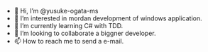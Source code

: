 - 👋 Hi, I’m @yusuke-ogata-ms
- 👀 I’m interested in mordan development of windows application.
- 🌱 I’m currently learning C# with TDD.
- 💞️ I’m looking to collaborate a biggner developer.
- 📫 How to reach me to send a e-mail.

<!---
yusuke-ogata-ms/yusuke-ogata-ms is a ✨ special ✨ repository because its `README.md` (this file) appears on your GitHub profile.
You can click the Preview link to take a look at your changes.
--->
